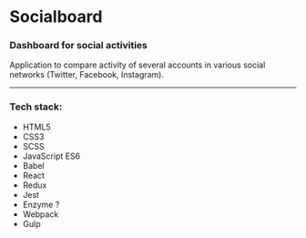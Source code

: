 # Socialboard
### Dashboard for social activities

Application to compare activity of several accounts in various social networks (Twitter, Facebook, Instagram).

---

### Tech stack:
* HTML5
* CSS3
* SCSS
* JavaScript ES6
* Babel
* React
* Redux
* Jest
* Enzyme ?
* Webpack
* Gulp
